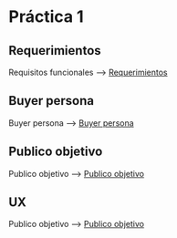 # Práctica 1
## Requerimientos
Requisitos funcionales --> [Requerimientos](https://docs.google.com/spreadsheets/d/1k0qOR8sLo1TifvUy7zG05dPEm1sihavb-8IFLHADPqU/edit?usp=sharing "Requerimientos")

## Buyer persona
Buyer persona --> [Buyer persona](./Buyer%20persona.pdf "Requerimientos")

## Publico objetivo
Publico objetivo --> [Publico objetivo](https://miro.com/app/board/uXjVPPNc1y0=/?share_link_id=859679331227 "Requerimientos")

## UX
Publico objetivo --> [Publico objetivo](./MissionFrontend/Practica-01/UX.jpg "Requerimientos")